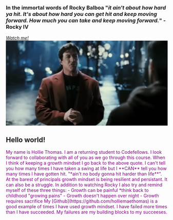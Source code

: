 
### In the immortal words of Rocky Balboa "*it ain't about how hard ya hit. It's about how hard you can get hit and keep moving forward. How much you can take and keep moving forward.*" -Rocky IV

 [*Watch me!*](https://youtu.be/D_Vg4uyYwEk)
![Rocky IV](vidlink.png)

## Hello world!
<span style="color:purple">
My name is Hollie Thomas. I am a returning student to Codefellows.
I look forward to collaborating with all of you as we go through this course.  
</span>

 <span style="color:purple">
 When I think of keeping a growth mindset I go back to the above quote. I can't tell you how many times I have taken a swing at life but I **CAN** tell you how many times I have gotten hit. "*ain't no body gonna hit harder than life**". At the barest of principals growth mindset is being resilient and persistant.  
</span>

<span style="color:purple">
 It can also be a struggle. In addition to watching Rocky I also try and remind myself of these three things:
 </span>

<span style="color:purple">
- Growth can be painful *think back to childhood "growing pains"
- Growth doesn't happen over night
- Growth requires sacrifice
</span>

<span style="color:purple">
My [Github](https://github.com/holliemaethomas) is a good example of times I have used growth mindset. I have failed more times than I have succeeded. My failures are my building blocks to my succeeses. 
</span>
